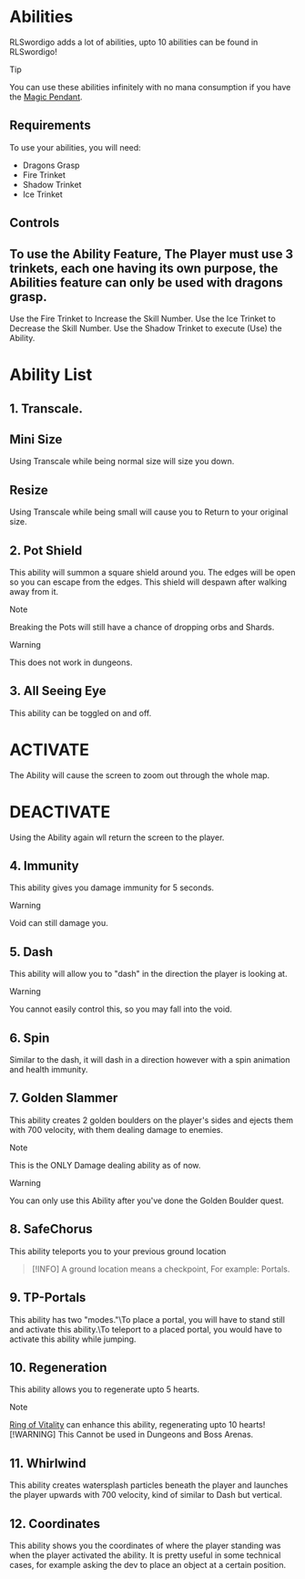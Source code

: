 # Abilities
RLSwordigo adds a lot of abilities, upto 10 abilities can be found in RLSwordigo!
> [!TIP]
> You can use these abilities infinitely with no mana consumption if you have the [Magic Pendant](Baubles.md).

## Requirements
To use your abilities, you will need:
- Dragons Grasp
- Fire Trinket
- Shadow Trinket
- Ice Trinket

## Controls
To use the Ability Feature, The Player must use 3 trinkets, each one having its own purpose, the Abilities feature can only be used with dragons grasp.
-
Use the Fire Trinket to Increase the Skill Number.
Use the Ice Trinket to Decrease the Skill Number. 
Use the Shadow Trinket to execute (Use) the Ability. 
# Ability List
## 1. Transcale.
## Mini Size
Using Transcale while being normal size will size you down.
## Resize
Using Transcale while being small will cause you to Return to your original size.
## 2. Pot Shield
This ability will summon a square shield around you. The edges will be open so you can escape from the edges. This shield will despawn after walking away from it.
> [!NOTE]
> Breaking the Pots will still have a chance of dropping orbs and Shards.

> [!WARNING]
> This does not work in dungeons.

## 3. All Seeing Eye
This ability can be toggled on and off.
# ACTIVATE
The Ability will cause the screen to zoom out through the whole map.
# DEACTIVATE
Using the Ability again wll return the screen to the player.

## 4. Immunity
This ability gives you damage immunity for 5 seconds.
> [!WARNING]
> Void can still damage you.

## 5. Dash
This ability will allow you to "dash" in the direction the player is looking at.
> [!WARNING]
> You cannot easily control this, so you may fall into the void.

## 6. Spin
Similar to the dash, it will dash in a direction however with a spin animation and health immunity.

## 7. Golden Slammer
This ability creates 2 golden boulders on the player's sides and ejects them with 700 velocity, with them dealing damage to enemies. 
> [!NOTE]
> This is the ONLY Damage dealing ability as of now.

> [!WARNING]
> You can only use this Ability after you've done the Golden Boulder quest.

## 8. SafeChorus
This ability teleports you to your previous ground location 
> [!INFO]
> A ground location means a checkpoint, For example: Portals. 

## 9. TP-Portals
This ability has two "modes."\To place a portal, you will have to stand still and activate this ability.\To teleport to a placed portal, you would have to activate this ability while jumping.

## 10. Regeneration
This ability allows you to regenerate upto 5 hearts.
> [!NOTE]
> [Ring of Vitality](Baubles.md) can enhance this ability, regenerating upto 10 hearts!
> [!WARNING]
> This Cannot be used in Dungeons and Boss Arenas.

## 11. Whirlwind
This ability creates watersplash particles beneath the player and launches the player upwards with 700 velocity, kind of similar to Dash but vertical.

## 12. Coordinates
This ability shows you the coordinates of where the player standing was when the player activated the ability. It is pretty useful in some technical cases, for example asking the dev to place an object at a certain position.
